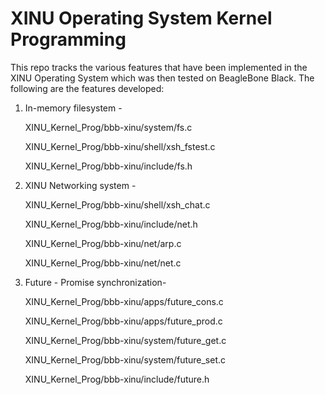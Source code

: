 # XINU Operating System Kernel Programming
This repo tracks the various features that have been implemented in the XINU Operating System which was then tested on BeagleBone Black. The following are the features developed:

1. In-memory filesystem - 
   
   XINU_Kernel_Prog/bbb-xinu/system/fs.c

   XINU_Kernel_Prog/bbb-xinu/shell/xsh_fstest.c

   XINU_Kernel_Prog/bbb-xinu/include/fs.h

2. XINU Networking system - 

   XINU_Kernel_Prog/bbb-xinu/shell/xsh_chat.c

   XINU_Kernel_Prog/bbb-xinu/include/net.h

   XINU_Kernel_Prog/bbb-xinu/net/arp.c

   XINU_Kernel_Prog/bbb-xinu/net/net.c


3. Future - Promise synchronization-

   XINU_Kernel_Prog/bbb-xinu/apps/future_cons.c

   XINU_Kernel_Prog/bbb-xinu/apps/future_prod.c 

   XINU_Kernel_Prog/bbb-xinu/system/future_get.c

   XINU_Kernel_Prog/bbb-xinu/system/future_set.c

   XINU_Kernel_Prog/bbb-xinu/include/future.h




